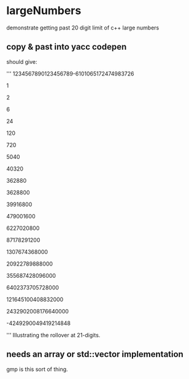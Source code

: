 # largeNumbers
demonstrate getting past 20 digit limit of c++ large numbers

## copy & past into yacc codepen

should give:

'''
1234567890123456789-6101065172474983726

1

2

6

24

120

720

5040

40320

362880

3628800

39916800

479001600

6227020800

87178291200

1307674368000

20922789888000

355687428096000

6402373705728000

121645100408832000

2432902008176640000

-4249290049419214848

'''
Illustrating the rollover at 21-digits.

## needs an array or std::vector implementation

gmp is this sort of thing.


